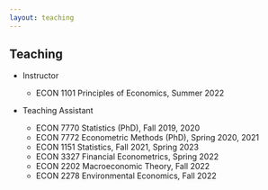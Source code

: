 ```yaml
---
layout: teaching
---
```


## Teaching

- Instructor
  - ECON 1101 Principles of Economics, Summer 2022

- Teaching Assistant
  - ECON 7770 Statistics (PhD), Fall 2019, 2020
  - ECON 7772 Econometric Methods (PhD), Spring 2020, 2021
  - ECON 1151 Statistics, Fall 2021, Spring 2023
  - ECON 3327 Financial Econometrics, Spring 2022
  - ECON 2202 Macroeconomic Theory, Fall 2022
  - ECON 2278 Environmental Economics, Fall 2022


<!--[back](./)-->
